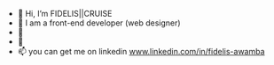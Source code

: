 - 👋 Hi, I’m FIDELIS||CRUISE
- 👀 I am a front-end developer (web designer)
- 🌱 
- 💞️
- 📫 you can get me on linkedin www.linkedin.com/in/fidelis-awamba

<!---
SimplyCruise/SimplyCruise is a ✨ special ✨ repository because its `README.md` (this file) appears on your GitHub profile.
You can click the Preview link to take a look at your changes.
--->
